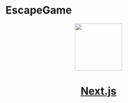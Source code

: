 # EscapeGame
<p align="center">
  <a href="https://nextjs.org">
    <picture>
      <source media="(prefers-color-scheme: dark)" srcset="https://assets.strapi.io/uploads/strapi_nextjs_9d80ba530a.png">
      <img src="https://assets.strapi.io/uploads/strapi_nextjs_9d80ba530a.png" height="128">
    </picture>
    <h1 align="center">Next.js</h1>
  </a>
</p>

